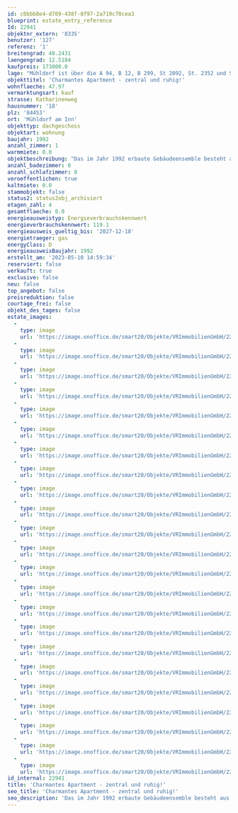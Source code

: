 ```yaml
---
id: c0bbb8e4-d769-438f-8f97-2a719c70cea3
blueprint: estate_entry_reference
Id: 22941
objektnr_extern: '8335'
benutzer: '127'
referenz: '1'
breitengrad: 48.2431
laengengrad: 12.5184
kaufpreis: 173000.0
lage: "Mühldorf ist über die A 94, B 12, B 299, St 2092, St. 2352 und St. 2550 vom überregionalen Verkehr erreichbar. Zu den umliegenden Gemeinden/Städten bestehen entsprechende gute Verkehrsverbindungen.\r\n\r\nDie nächste Anschlussmöglichkeit an das Bahnstreckennetz ist über den eigenen Bahnhof Mühldorf gegeben. \r\n\r\nÖffentliche Busverbindungen in die umliegenden Städte bzw. Gemeinden sind vorhanden. \r\n\r\nMühldorf am Inn ist die Kreisstadt des gleichnamigen Landkreises Mühldorf im Regierungs-bezirk Oberbayern. Die Stadt ist eines von dreißig Mittelzentren im Regierungsbezirk. Sie liegt im Ausstrahlungsraum der westlich gelegenen Metropolregion München und im Baye-rischen Chemiedreieck. Mühldorf liegt am Schnittpunkt wichtiger Verkehrswege zwischen München und Passau. \r\n\r\nDie Entfernungen zur Landeshauptstadt München beträgt rd. 73 km (Luftlinie).\r\nIn der Stadt Mühldorf sind ca. 1.450 Gewerbebetriebe ansässig, vornehmlich aus dem Handels- und Handwerksbereich. In der Stadt befinden sich alle öffentlichen Behörden des Landkreises Mühldorf. Im Umkreis von 30 km um die Stadt leben rd. 250.000 Personen. Vom Bahnhof Mühldorf pendeln täglich rd. 14.000 Menschen in Richtung München.\r\n\r\nAktuell hat die Stadt Mühldorf rd. 20.800 Einwohner."
objekttitel: 'Charmantes Apartment - zentral und ruhig!'
wohnflaeche: 47.97
vermarktungsart: kauf
strasse: Katharinenweg
hausnummer: '18'
plz: '84453'
ort: 'Mühldorf am Inn'
objekttyp: dachgeschoss
objektart: wohnung
baujahr: 1992
anzahl_zimmer: 1
warmmiete: 0.0
objektbeschreibung: "Das im Jahr 1992 erbaute Gebäudeensemble besteht aus zwei sehr schönen  Mehrfamilienhäusern mit insgesamt nur 10 Wohnungen und liegt sehr zentral und doch ruhig gelegen, mitten in Mühldorf am Inn. Im 2. Obergeschoss (Dachgeschoss) befindet sich hier die angebotene, sehr schöne und gut ausgestattete 1-Zimmer Wohnung. Zur Wohnung gehörten auch eine Einbauküche und ein abgeschlossener Kellerraum. Ein Tiefgaragenstellplatz kann ebenfalls erworben werden. Das aktuelle Hausgeld beläuft sich inklusive Stellplatz auf insgesamt 299,00 €, wovon 49,00 € nicht umlagefähig sind.\r\n\r\nBitte haben Sie Verständnis, dass nur Anfragen mit vollständiger Adresse, Telefonnummer und E-Mailadresse bearbeitet werden. Unsere Beratungsleistung ist für Sie bis zum Abschluss eines Vertrages kostenfrei.\r\n\r\nDas Objekt wird für den Käufer provisionspflichtig direkt vom Verkäufer exklusiv über uns angeboten. Die Vermittlungsprovision beträgt 3,57 % inkl. der gesetzlichen Mehrwertsteuer.\r\n\r\nAlle weiteren Kosten des Kaufs, wie die vergleichsweise noch niedrige Grunderwerbssteuer (3,5 %) und Notar- und Gerichtskosten (etwa 1,5 %) sind ebenfalls vom Käufer zu bezahlen."
anzahl_badezimmer: 0
anzahl_schlafzimmer: 0
veroeffentlichen: true
kaltmiete: 0.0
stammobjekt: false
status2: status2obj_archiviert
etagen_zahl: 4
gesamtflaeche: 0.0
energieausweistyp: Energieverbrauchskennwert
energieverbrauchskennwert: 119.1
energieausweis_gueltig_bis: '2027-12-18'
energietraeger: gas
energyClass: D
energieausweisBaujahr: 1992
erstellt_am: '2023-05-10 14:59:34'
reserviert: false
verkauft: true
exclusive: false
neu: false
top_angebot: false
preisreduktion: false
courtage_frei: false
objekt_des_tages: false
estate_images:
  -
    type: image
    url: 'https://image.onoffice.de/smart20/Objekte/VRImmobilienGmbH/22941/982f1b8a-59bf-43c8-afc2-bf09a5169a7a.jpg'
  -
    type: image
    url: 'https://image.onoffice.de/smart20/Objekte/VRImmobilienGmbH/22941/f50c34b0-78f8-496e-825e-82b8a5767393.jpg'
  -
    type: image
    url: 'https://image.onoffice.de/smart20/Objekte/VRImmobilienGmbH/22941/f12aa39a-9ec5-4185-9999-0f7bd44e26b8.jpg'
  -
    type: image
    url: 'https://image.onoffice.de/smart20/Objekte/VRImmobilienGmbH/22941/c34d2286-cba5-444b-aef1-53253c901f24.jpg'
  -
    type: image
    url: 'https://image.onoffice.de/smart20/Objekte/VRImmobilienGmbH/22941/c8916598-8dbd-43f6-a77b-5e18a089c34d.jpg'
  -
    type: image
    url: 'https://image.onoffice.de/smart20/Objekte/VRImmobilienGmbH/22941/da3ccdff-0261-4405-b40f-15ffb4892b77.jpg'
  -
    type: image
    url: 'https://image.onoffice.de/smart20/Objekte/VRImmobilienGmbH/22941/088693cf-eb0a-4895-a906-02097fa80171.jpg'
  -
    type: image
    url: 'https://image.onoffice.de/smart20/Objekte/VRImmobilienGmbH/22941/c385da2c-8959-4bb5-b26a-41e3d8dcca1e.jpg'
  -
    type: image
    url: 'https://image.onoffice.de/smart20/Objekte/VRImmobilienGmbH/22941/729166c4-ab2b-491a-a12d-bd8395842b49.jpg'
  -
    type: image
    url: 'https://image.onoffice.de/smart20/Objekte/VRImmobilienGmbH/22941/fc00cce6-9bfa-4f4a-8c6b-de81cabb3763.jpg'
  -
    type: image
    url: 'https://image.onoffice.de/smart20/Objekte/VRImmobilienGmbH/22941/3dde087f-077e-48ed-b975-f15908d1b0b6.jpg'
  -
    type: image
    url: 'https://image.onoffice.de/smart20/Objekte/VRImmobilienGmbH/22941/43a486d7-6209-4c44-ace9-0b6467c95bf6.jpg'
  -
    type: image
    url: 'https://image.onoffice.de/smart20/Objekte/VRImmobilienGmbH/22941/3192d033-84de-40d0-878f-db5ca3f142e1.jpg'
  -
    type: image
    url: 'https://image.onoffice.de/smart20/Objekte/VRImmobilienGmbH/22941/0681a688-cfad-47be-93e9-75055fd34afb.jpg'
  -
    type: image
    url: 'https://image.onoffice.de/smart20/Objekte/VRImmobilienGmbH/22941/e1631aa5-3c79-4a80-bb09-2ee40c1064ea.jpg'
  -
    type: image
    url: 'https://image.onoffice.de/smart20/Objekte/VRImmobilienGmbH/22941/69889a17-cf00-43c4-ab9e-a9b98b9b0e72.jpg'
  -
    type: image
    url: 'https://image.onoffice.de/smart20/Objekte/VRImmobilienGmbH/22941/b7dcab8a-0681-4736-956c-faf700dae133.jpg'
  -
    type: image
    url: 'https://image.onoffice.de/smart20/Objekte/VRImmobilienGmbH/22941/cad57e0b-ff05-495b-bdab-6667040834e5.jpg'
  -
    type: image
    url: 'https://image.onoffice.de/smart20/Objekte/VRImmobilienGmbH/22941/d3d3ae2a-4775-4571-a95d-beff917d27df.jpg'
  -
    type: image
    url: 'https://image.onoffice.de/smart20/Objekte/VRImmobilienGmbH/22941/554665dd-186c-4c7d-8af0-0101e0799c63.jpg'
  -
    type: image
    url: 'https://image.onoffice.de/smart20/Objekte/VRImmobilienGmbH/22941/74c9609a-6623-4adf-9c59-2303af80010d.jpg'
  -
    type: image
    url: 'https://image.onoffice.de/smart20/Objekte/VRImmobilienGmbH/22941/9284cca4-9c2d-44ff-af3b-58fcb68f7e8e.jpg'
  -
    type: image
    url: 'https://image.onoffice.de/smart20/Objekte/VRImmobilienGmbH/22941/e3ce4e1b-f4d4-4540-bb21-50bbbf4a068f.jpg'
id_internal: 22941
title: 'Charmantes Apartment - zentral und ruhig!'
seo_title: 'Charmantes Apartment - zentral und ruhig!'
seo_description: 'Das im Jahr 1992 erbaute Gebäudeensemble besteht aus zwei sehr schönen  Mehrfamilienhäusern mit insgesamt nur 10 Wohnungen und liegt sehr zentral und doch ru'
---
```

